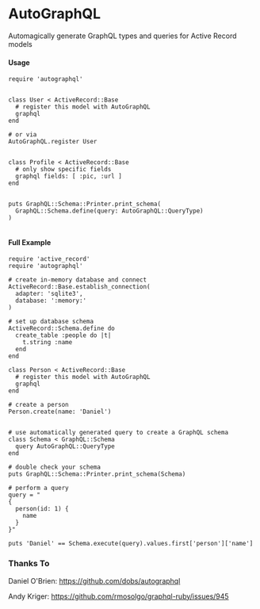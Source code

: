 AutoGraphQL
======

Automagically generate GraphQL types and queries for Active Record models

####  Usage
```
require 'autographql'


class User < ActiveRecord::Base
  # register this model with AutoGraphQL
  graphql
end

# or via
AutoGraphQL.register User


class Profile < ActiveRecord::Base
  # only show specific fields
  graphql fields: [ :pic, :url ]
end


puts GraphQL::Schema::Printer.print_schema(
  GraphQL::Schema.define(query: AutoGraphQL::QueryType)
)


```
####  Full Example
```
require 'active_record'
require 'autographql'

# create in-memory database and connect
ActiveRecord::Base.establish_connection(
  adapter: 'sqlite3',
  database: ':memory:'
)

# set up database schema
ActiveRecord::Schema.define do
  create_table :people do |t|
    t.string :name
  end
end

class Person < ActiveRecord::Base
  # register this model with AutoGraphQL
  graphql
end

# create a person
Person.create(name: 'Daniel')


# use automatically generated query to create a GraphQL schema
class Schema < GraphQL::Schema
  query AutoGraphQL::QueryType
end

# double check your schema
puts GraphQL::Schema::Printer.print_schema(Schema)

# perform a query
query = "
{
  person(id: 1) {
    name
  }
}"

puts 'Daniel' == Schema.execute(query).values.first['person']['name']
```


###  Thanks To
Daniel O'Brien: https://github.com/dobs/autographql

Andy Kriger: https://github.com/rmosolgo/graphql-ruby/issues/945

